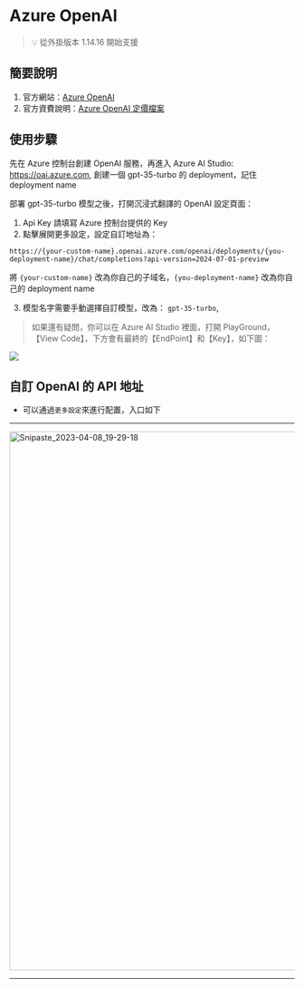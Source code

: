 # Azure OpenAI

> 💡 從外掛版本 1.14.16 開始支援

## 簡要說明

1. 官方網站：[Azure OpenAI](https://learn.microsoft.com/zh-cn/azure/cognitive-services/openai/chatgpt-quickstart?tabs=command-line&pivots=rest-api/)
2. 官方資費說明：[Azure OpenAI 定價檔案](https://azure.microsoft.com/zh-cn/pricing/details/cognitive-services/openai-service/#pricing)

## 使用步驟

先在 Azure 控制台創建 OpenAI 服務，再進入 Azure AI Studio: https://oai.azure.com, 創建一個 gpt-35-turbo 的 deployment，記住 deployment name

部署 gpt-35-turbo 模型之後，打開沉浸式翻譯的 OpenAI 設定頁面：

1. Api Key 請填寫 Azure 控制台提供的 Key
2. 點擊展開更多設定，設定自訂地址為：

`https://{your-custom-name}.openai.azure.com/openai/deployments/{you-deployment-name}/chat/completions?api-version=2024-07-01-preview`

將 `{your-custom-name}` 改為你自己的子域名，`{you-deployment-name}` 改為你自己的 deployment name

3. 模型名字需要手動選擇自訂模型，改為： `gpt-35-turbo`,

> 如果還有疑問，你可以在 Azure AI Studio 裡面，打開 PlayGround，【View Code】，下方會有最終的【EndPoint】和【Key】，如下圖：

![](https://s.immersivetranslate.com/static/official-static/assets/docs/doc-assets/azure-openai-key.jpg)

## 自訂 OpenAI 的 API 地址

- 可以通過`更多設定`來進行配置，入口如下

---

<img width="951" alt="Snipaste_2023-04-08_19-29-18" src="https://user-images.githubusercontent.com/5794691/230718739-ff661ce3-04af-4391-8efc-9a5a1c8374b0.png"/>

---
